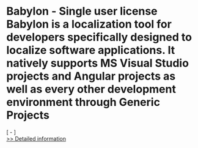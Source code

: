 # Babylon - Single user license<br />Babylon is a localization tool for developers specifically designed to localize software applications. It natively supports MS Visual Studio projects and Angular projects as well as every other development environment through Generic Projects
[ - ]<br />[>> Detailed information](https://secure.shareit.com/shareit/product.html?productid=300265923&affiliateid=200057808)